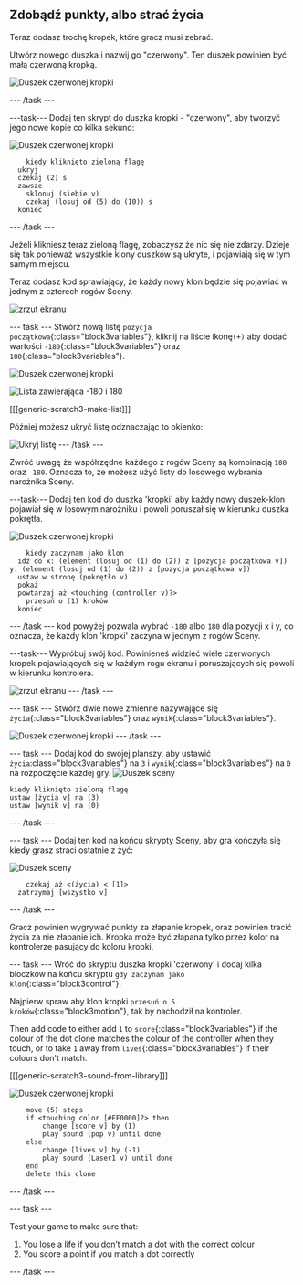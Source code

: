 ## Zdobądź punkty, albo strać życia

Teraz dodasz trochę kropek, które gracz musi zebrać.

Utwórz nowego duszka i nazwij go "czerwony". Ten duszek powinien być małą czerwoną kropką.

![Duszek czerwonej kropki](images/dots-red.png)

\--- /task \---

\---task\--- Dodaj ten skrypt do duszka kropki - "czerwony", aby tworzyć jego nowe kopie co kilka sekund:

![Duszek czerwonej kropki](images/red-sprite.png)

```blocks3
    kiedy kliknięto zieloną flagę
  ukryj
  czekaj (2) s
  zawsze 
    sklonuj (siebie v)
    czekaj (losuj od (5) do (10)) s
  koniec
```

\--- /task \---

Jeżeli klikniesz teraz zieloną flagę, zobaczysz że nic się nie zdarzy. Dzieje się tak ponieważ wszystkie klony duszków są ukryte, i pojawiają się w tym samym miejscu.

Teraz dodasz kod sprawiający, że każdy nowy klon będzie się pojawiać w jednym z czterech rogów Sceny.

![zrzut ekranu](images/dots-start.png)

\--- task \--- Stwórz nową listę `pozycja początkowa`{:class="block3variables"}, kliknij na liście ikonę`(+)` aby dodać wartości `-180`{:class="block3variables"} oraz `180`{:class="block3variables"}.

![Duszek czerwonej kropki](images/red-sprite.png)

![Lista zawierająca -180 i 180](images/dots-list.png)

[[[generic-scratch3-make-list]]]

Później możesz ukryć listę odznaczając to okienko:

![Ukryj listę](images/hide-list.png) \--- /task \---

Zwróć uwagę że współrzędne każdego z rogów Sceny są kombinacją `180` oraz `-180`. Oznacza to, że możesz użyć listy do losowego wybrania narożnika Sceny.

\---task\--- Dodaj ten kod do duszka 'kropki' aby każdy nowy duszek-klon pojawiał się w losowym narożniku i powoli poruszał się w kierunku duszka pokrętła.

![Duszek czerwonej kropki](images/red-sprite.png)

```blocks3
    kiedy zaczynam jako klon
  idź do x: (element (losuj od (1) do (2)) z [pozycja początkowa v]) y: (element (losuj od (1) do (2)) z [pozycja początkowa v])
  ustaw w stronę (pokrętło v)
  pokaż
  powtarzaj aż <touching (controller v)?> 
    przesuń o (1) kroków
  koniec
```

\--- /task \--- kod powyżej pozwala wybrać `-180` albo `180` dla pozycji x i y, co oznacza, że każdy klon 'kropki' zaczyna w jednym z rogów Sceny.

\---task\--- Wypróbuj swój kod. Powinieneś widzieć wiele czerwonych kropek pojawiających się w każdym rogu ekranu i poruszających się powoli w kierunku kontrolera.

![zrzut ekranu](images/dots-red-test.png) \--- /task \---

\--- task \--- Stwórz dwie nowe zmienne nazywające się `życia`{:class="block3variables"} oraz `wynik`{:class="block3variables"}.

![Duszek czerwonej kropki](images/red-sprite.png) \--- /task \---

\--- task \--- Dodaj kod do swojej planszy, aby ustawić `życia`:class="block3variables"} na `3` i `wynik`{:class="block3variables"} na `0` na rozpoczęcie każdej gry. ![Duszek sceny](images/stage-sprite.png)

```blocks3
kiedy kliknięto zieloną flagę
ustaw [życia v] na (3)
ustaw [wynik v] na (0)
```

\--- /task \---

\--- task \--- Dodaj ten kod na końcu skrypty Sceny, aby gra kończyła się kiedy grasz straci ostatnie z żyć:

![Duszek sceny](images/stage-sprite.png)

```blocks3
    czekaj aż <(życia) < [1]>
  zatrzymaj [wszystko v]
```

\--- /task \---

Gracz powinien wygrywać punkty za złapanie kropek, oraz powinien tracić życia za nie złapanie ich. Kropka może być złapana tylko przez kolor na kontrolerze pasujący do koloru kropki.

\--- task \--- Wróć do skryptu duszka kropki 'czerwony' i dodaj kilka bloczków na końcu skryptu `gdy zaczynam jako klon`{:class="block3control"}.

Najpierw spraw aby klon kropki `przesuń o 5 kroków`{:class="block3motion"}, tak by nachodził na kontroler.

Then add code to either add `1` to `score`{:class="block3variables"} if the colour of the dot clone matches the colour of the controller when they touch, or to take `1` away from `lives`{:class="block3variables"} if their colours don't match.

[[[generic-scratch3-sound-from-library]]]

![Duszek czerwonej kropki](images/red-sprite.png)

```blocks3
    move (5) steps
    if <touching color [#FF0000]?> then
        change [score v] by (1)
        play sound (pop v) until done
    else
        change [lives v] by (-1)
        play sound (Laser1 v) until done
    end
    delete this clone
```

\--- /task \---

\--- task \---

Test your game to make sure that:

1. You lose a life if you don’t match a dot with the correct colour
2. You score a point if you match a dot correctly

\--- /task \---